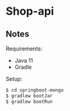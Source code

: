 # Shop-api

## Notes

Requirements:
- Java 11
- Gradle

Setup:
```bash
$ cd springboot-mongo
$ gradlew bootJar
$ gradlew bootRun
```

